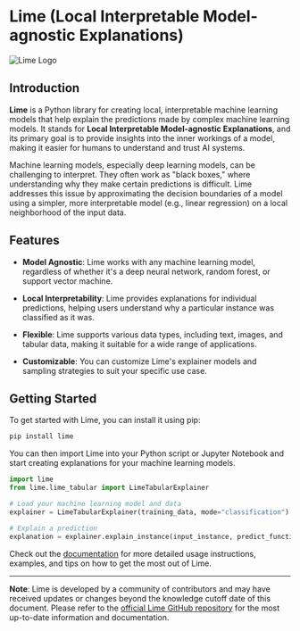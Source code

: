 # Lime (Local Interpretable Model-agnostic Explanations)

![Lime Logo](https://raw.githubusercontent.com/marcotcr/lime/master/doc/images/lime.png)

## Introduction

**Lime** is a Python library for creating local, interpretable machine learning models that help explain the predictions made by complex machine learning models. It stands for **Local Interpretable Model-agnostic Explanations**, and its primary goal is to provide insights into the inner workings of a model, making it easier for humans to understand and trust AI systems.

Machine learning models, especially deep learning models, can be challenging to interpret. They often work as "black boxes," where understanding why they make certain predictions is difficult. Lime addresses this issue by approximating the decision boundaries of a model using a simpler, more interpretable model (e.g., linear regression) on a local neighborhood of the input data.

## Features

- **Model Agnostic**: Lime works with any machine learning model, regardless of whether it's a deep neural network, random forest, or support vector machine.

- **Local Interpretability**: Lime provides explanations for individual predictions, helping users understand why a particular instance was classified as it was.

- **Flexible**: Lime supports various data types, including text, images, and tabular data, making it suitable for a wide range of applications.

- **Customizable**: You can customize Lime's explainer models and sampling strategies to suit your specific use case.

## Getting Started

To get started with Lime, you can install it using pip:

```bash
pip install lime
```

You can then import Lime into your Python script or Jupyter Notebook and start creating explanations for your machine learning models.

```python
import lime
from lime.lime_tabular import LimeTabularExplainer

# Load your machine learning model and data
explainer = LimeTabularExplainer(training_data, mode="classification")

# Explain a prediction
explanation = explainer.explain_instance(input_instance, predict_function)
```

Check out the [documentation](https://github.com/marcotcr/lime) for more detailed usage instructions, examples, and tips on how to get the most out of Lime.

---

**Note**: Lime is developed by a community of contributors and may have received updates or changes beyond the knowledge cutoff date of this document. Please refer to the [official Lime GitHub repository](https://github.com/marcotcr/lime) for the most up-to-date information and documentation.
